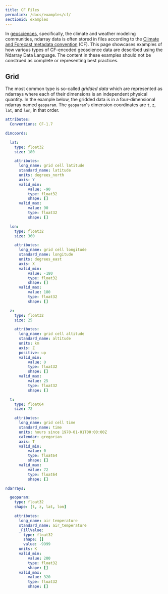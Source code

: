 ```yaml
---
title: CF Files
permalink: /docs/examples/cf/
sectionid: examples
---
```


In [geosciences](https://en.wikipedia.org/wiki/Earth_science), specifically, the climate and weather modeling communities, ndarray data is often stored in files according to the [Climate and Forecast metadata convention](http://cfconventions.org) (CF). This page showcases examples of how various types of CF-encoded geoscience data are described using the Ndarray Data Language. The content in these examples should not be construed as complete or representing best practices.

## Grid

The most common type is so-called _gridded data_ which are represented as ndarrays where each of their dimensions is an independent physical quantity. In the example below, the gridded data is in a four-dimensional ndarray named `geoparam`. The `geoparam`'s dimension coordinates are `t`, `z`, `lat`, and `lon`, in that order.

```yaml
attributes:
  Conventions: CF-1.7

dimcoords:

  lat:
    type: float32
    size: 180

    attributes:
      long_name: grid cell latitude
      standard_name: latitude
      units: degrees_north
      axis: Y
      valid_min:
          value: -90
          type: float32
          shape: []
      valid_max:
          value: 90
          type: float32
          shape: []

  lon:
    type: float32
    size: 360

    attributes:
      long_name: grid cell longitude
      standard_name: longitude
      units: degrees_east
      axis: X
      valid_min:
          value: -180
          type: float32
          shape: []
      valid_max:
          value: 180
          type: float32
          shape: []

  z:
    type: float32
    size: 25

    attributes:
      long_name: grid cell altitude
      standard_name: altitude
      units: km
      axis: Z
      positive: up
      valid_min:
          value: 0
          type: float32
          shape: []
      valid_max:
          value: 25
          type: float32
          shape: []

  t:
    type: float64
    size: 72

    attributes:
      long_name: grid cell time
      standard_name: time
      units: hours since 1970-01-01T00:00:00Z
      calendar: gregorian
      axis: T
      valid_min:
          value: 0
          type: float64
          shape: []
      valid_max:
          value: 72
          type: float64
          shape: []

ndarrays:

  geoparam:
    type: float32
    shape: [t, z, lat, lon]

    attributes:
      long_name: air temperature
      standard_name: air_temperature
      _FillValue:
        type: float32
        shape: []
        value: -9999
      units: K
      valid_min:
          value: 200
          type: float32
          shape: []
      valid_max:
          value: 320
          type: float32
          shape: []
```
